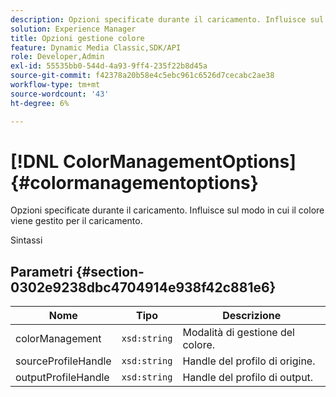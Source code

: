 ```yaml
---
description: Opzioni specificate durante il caricamento. Influisce sul modo in cui il colore viene gestito per il caricamento.
solution: Experience Manager
title: Opzioni gestione colore
feature: Dynamic Media Classic,SDK/API
role: Developer,Admin
exl-id: 55535bb0-544d-4a93-9ff4-235f22b8d45a
source-git-commit: f42378a20b58e4c5ebc961c6526d7cecabc2ae38
workflow-type: tm+mt
source-wordcount: '43'
ht-degree: 6%

---
```


# [!DNL ColorManagementOptions]{#colormanagementoptions}

Opzioni specificate durante il caricamento. Influisce sul modo in cui il colore viene gestito per il caricamento.

Sintassi

## Parametri {#section-0302e9238dbc4704914e938f42c881e6}

| Nome | Tipo | Descrizione |
|---|---|---|
| colorManagement | `xsd:string` | Modalità di gestione del colore. |
| sourceProfileHandle | `xsd:string` | Handle del profilo di origine. |
| outputProfileHandle | `xsd:string` | Handle del profilo di output. |
